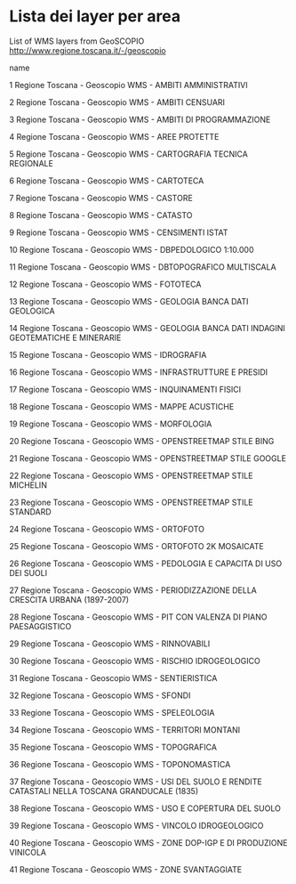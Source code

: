 # Lista dei layer per area 

List of WMS layers from  GeoSCOPIO http://www.regione.toscana.it/-/geoscopio

name

1                                              Regione Toscana - Geoscopio WMS - AMBITI AMMINISTRATIVI

2                                                    Regione Toscana - Geoscopio WMS - AMBITI CENSUARI

3                                           Regione Toscana - Geoscopio WMS - AMBITI DI PROGRAMMAZIONE

4                                                      Regione Toscana - Geoscopio WMS - AREE PROTETTE

5                                      Regione Toscana - Geoscopio WMS - CARTOGRAFIA TECNICA REGIONALE

6                                                          Regione Toscana - Geoscopio WMS - CARTOTECA

7                                                            Regione Toscana - Geoscopio WMS - CASTORE

8                                                            Regione Toscana - Geoscopio WMS - CATASTO

9                                                   Regione Toscana - Geoscopio WMS - CENSIMENTI ISTAT

10                                             Regione Toscana - Geoscopio WMS - DBPEDOLOGICO 1:10.000

11                                          Regione Toscana - Geoscopio WMS - DBTOPOGRAFICO MULTISCALA

12                                                          Regione Toscana - Geoscopio WMS - FOTOTECA

13                                     Regione Toscana - Geoscopio WMS - GEOLOGIA BANCA DATI GEOLOGICA

14             Regione Toscana - Geoscopio WMS - GEOLOGIA BANCA DATI INDAGINI GEOTEMATICHE E MINERARIE

15                                                        Regione Toscana - Geoscopio WMS - IDROGRAFIA

16                                          Regione Toscana - Geoscopio WMS - INFRASTRUTTURE E PRESIDI

17                                               Regione Toscana - Geoscopio WMS - INQUINAMENTI FISICI

18                                                   Regione Toscana - Geoscopio WMS - MAPPE ACUSTICHE

19                                                        Regione Toscana - Geoscopio WMS - MORFOLOGIA

20                                          Regione Toscana - Geoscopio WMS - OPENSTREETMAP STILE BING

21                                        Regione Toscana - Geoscopio WMS - OPENSTREETMAP STILE GOOGLE

22                                      Regione Toscana - Geoscopio WMS - OPENSTREETMAP STILE MICHELIN

23                                      Regione Toscana - Geoscopio WMS - OPENSTREETMAP STILE STANDARD

24                                                          Regione Toscana - Geoscopio WMS - ORTOFOTO

25                                             Regione Toscana - Geoscopio WMS - ORTOFOTO 2K MOSAICATE

26                             Regione Toscana - Geoscopio WMS - PEDOLOGIA E CAPACITA DI USO DEI SUOLI

27                 Regione Toscana - Geoscopio WMS - PERIODIZZAZIONE DELLA CRESCITA URBANA (1897-2007)

28                            Regione Toscana - Geoscopio WMS - PIT CON VALENZA DI PIANO PAESAGGISTICO

29                                                       Regione Toscana - Geoscopio WMS - RINNOVABILI

30                                             Regione Toscana - Geoscopio WMS - RISCHIO IDROGEOLOGICO

31                                                     Regione Toscana - Geoscopio WMS - SENTIERISTICA

32                                                            Regione Toscana - Geoscopio WMS - SFONDI

33                                                       Regione Toscana - Geoscopio WMS - SPELEOLOGIA

34                                                 Regione Toscana - Geoscopio WMS - TERRITORI MONTANI

35                                                       Regione Toscana - Geoscopio WMS - TOPOGRAFICA

36                                                     Regione Toscana - Geoscopio WMS - TOPONOMASTICA

37 Regione Toscana - Geoscopio WMS - USI DEL SUOLO E RENDITE CATASTALI NELLA TOSCANA GRANDUCALE (1835)

38                                         Regione Toscana - Geoscopio WMS - USO E COPERTURA DEL SUOLO

39                                             Regione Toscana - Geoscopio WMS - VINCOLO IDROGEOLOGICO

40                             Regione Toscana - Geoscopio WMS - ZONE DOP-IGP E DI PRODUZIONE VINICOLA

41                                                 Regione Toscana - Geoscopio WMS - ZONE SVANTAGGIATE


